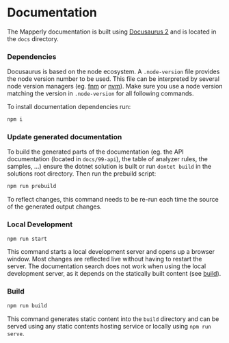# Documentation

The Mapperly documentation is built using [Docusaurus 2](https://docusaurus.io/)
and is located in the `docs` directory.

### Dependencies

Docusaurus is based on the node ecosystem.
A `.node-version` file provides the node version number to be used.
This file can be interpreted by several node version managers (eg. [fnm](https://github.com/Schniz/fnm) or [nvm](https://github.com/nvm-sh/nvm)).
Make sure you use a node version matching the version in `.node-version` for all following commands.

To install documentation dependencies run:
```bash
npm i
```

### Update generated documentation

To build the generated parts of the documentation
(eg. the API documentation (located in `docs/99-api`), the table of analyzer rules, the samples, ...)
ensure the dotnet solution is built or run `dontet build` in the solutions root directory.
Then run the prebuild script:

```bash
npm run prebuild
```

To reflect changes, this command needs to be re-run each time the source of the generated output changes.

### Local Development

```bash
npm run start
```

This command starts a local development server and opens up a browser window.
Most changes are reflected live without having to restart the server.
The documentation search does not work when using the local development server,
as it depends on the statically built content (see [build](#build)).

### Build

```bash
npm run build
```

This command generates static content into the `build` directory
and can be served using any static contents hosting service or locally using `npm run serve`.
